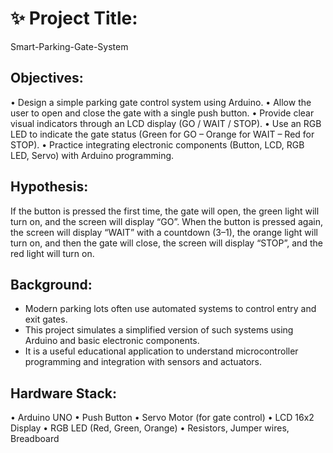# ✨ Project Title:
Smart-Parking-Gate-System
## Objectives:
 • Design a simple parking gate control system using Arduino.
 • Allow the user to open and close the gate with a single push button.
 • Provide clear visual indicators through an LCD display (GO / WAIT / STOP).
 • Use an RGB LED to indicate the gate status (Green for GO – Orange for WAIT – Red for STOP).
 • Practice integrating electronic components (Button, LCD, RGB LED, Servo) with Arduino programming.

 ## Hypothesis:
 If the button is pressed the first time, the gate will open, the green light will turn on, and the screen will display “GO”.
When the button is pressed again, the screen will display “WAIT” with a countdown (3–1), the orange light will turn on, and then the gate will close, the screen will display “STOP”, and the red light will turn on.

## Background:
 + Modern parking lots often use automated systems to control entry and exit gates.
 + This project simulates a simplified version of such systems using Arduino and basic electronic components.
 + It is a useful educational application to understand microcontroller programming and integration with sensors and actuators.

 ## Hardware Stack:
 • Arduino UNO
 • Push Button
 • Servo Motor (for gate control)
 • LCD 16x2 Display
 • RGB LED (Red, Green, Orange)
 • Resistors, Jumper wires, Breadboard
 
